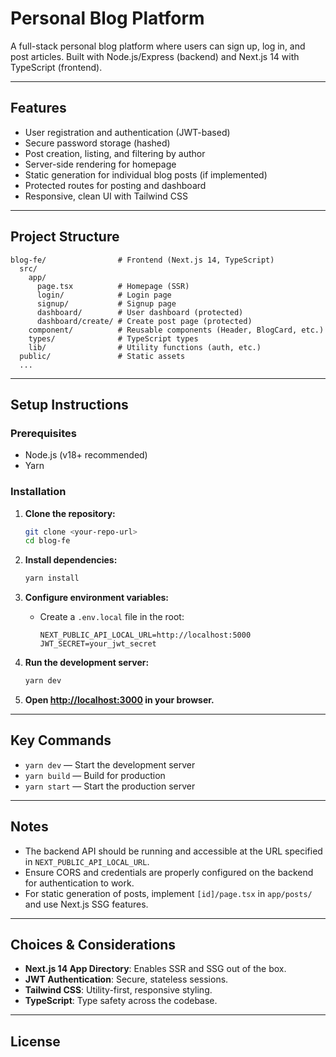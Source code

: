 # Personal Blog Platform

A full-stack personal blog platform where users can sign up, log in, and post articles. Built with Node.js/Express (backend) and Next.js 14 with TypeScript (frontend).

---

## Features

- User registration and authentication (JWT-based)
- Secure password storage (hashed)
- Post creation, listing, and filtering by author
- Server-side rendering for homepage
- Static generation for individual blog posts (if implemented)
- Protected routes for posting and dashboard
- Responsive, clean UI with Tailwind CSS

---

## Project Structure

```
blog-fe/                # Frontend (Next.js 14, TypeScript)
  src/
    app/
      page.tsx          # Homepage (SSR)
      login/            # Login page
      signup/           # Signup page
      dashboard/        # User dashboard (protected)
      dashboard/create/ # Create post page (protected)
    component/          # Reusable components (Header, BlogCard, etc.)
    types/              # TypeScript types
    lib/                # Utility functions (auth, etc.)
  public/               # Static assets
  ...
```

---

## Setup Instructions

### Prerequisites

- Node.js (v18+ recommended)
- Yarn

### Installation

1. **Clone the repository:**

   ```bash
   git clone <your-repo-url>
   cd blog-fe
   ```

2. **Install dependencies:**

   ```bash
   yarn install
   ```

3. **Configure environment variables:**

   - Create a `.env.local` file in the root:
     ```
     NEXT_PUBLIC_API_LOCAL_URL=http://localhost:5000
     JWT_SECRET=your_jwt_secret
     ```

4. **Run the development server:**

   ```bash
   yarn dev
   ```

5. **Open [http://localhost:3000](http://localhost:3000) in your browser.**

---

## Key Commands

- `yarn dev` — Start the development server
- `yarn build` — Build for production
- `yarn start` — Start the production server

---

## Notes

- The backend API should be running and accessible at the URL specified in `NEXT_PUBLIC_API_LOCAL_URL`.
- Ensure CORS and credentials are properly configured on the backend for authentication to work.
- For static generation of posts, implement `[id]/page.tsx` in `app/posts/` and use Next.js SSG features.

---

## Choices & Considerations

- **Next.js 14 App Directory**: Enables SSR and SSG out of the box.
- **JWT Authentication**: Secure, stateless sessions.
- **Tailwind CSS**: Utility-first, responsive styling.
- **TypeScript**: Type safety across the codebase.

---

## License
